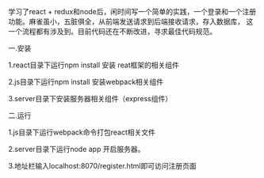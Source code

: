 学习了react + redux和node后，闲时间写一个简单的实践，一个登录和一个注册功能。麻雀虽小，五脏俱全，从前端发送请求到后端接收请求，存入数据库，
这一个流程都有涉及到。目前代码还在不断改进，寻求最佳代码规范。

一.安装

1.react目录下运行npm install 安装 reat框架的相关组件

2.js目录下运行npm install 安装webpack相关组件

3.server目录下安装服务器相关组件（express组件）

二.运行

1.js目录下运行webpack命令打包react相关文件

2.server目录下运行node app 开启服务器。

3.地址栏输入localhost:8070/register.html即可访问注册页面

